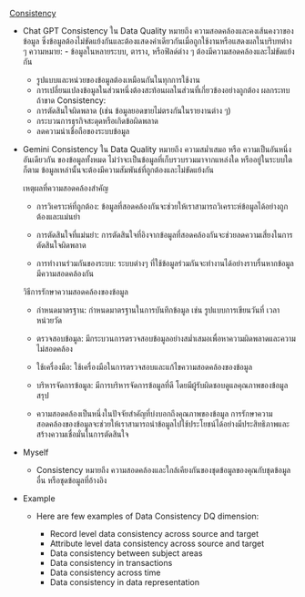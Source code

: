 [Consistency](https://icedq.com/6-data-quality-dimensions)

- Chat GPT
    Consistency ใน Data Quality หมายถึง ความสอดคล้องและคงเส้นคงวาของข้อมูล ซึ่งข้อมูลต้องไม่ขัดแย้งกันและต้องแสดงค่าเดียวกันเมื่อถูกใช้งานหรือแสดงผลในบริบทต่าง ๆ
    ความหมาย: - ข้อมูลในหลายระบบ, ตาราง, หรือฟิลด์ต่าง ๆ ต้องมีความสอดคล้องและไม่ขัดแย้งกัน
    - รูปแบบและหน่วยของข้อมูลต้องเหมือนกันในทุกการใช้งาน
    - การเปลี่ยนแปลงข้อมูลในส่วนหนึ่งต้องสะท้อนผลในส่วนที่เกี่ยวข้องอย่างถูกต้อง
    ผลกระทบถ้าขาด Consistency:
    - การตัดสินใจผิดพลาด (เช่น ข้อมูลยอดขายไม่ตรงกันในรายงานต่าง ๆ)
    - กระบวนการธุรกิจสะดุดหรือเกิดข้อผิดพลาด
    - ลดความน่าเชื่อถือของระบบข้อมูล

- Gemini
    Consistency ใน Data Quality หมายถึง ความสม่ำเสมอ หรือ ความเป็นอันหนึ่งอันเดียวกัน ของข้อมูลทั้งหมด ไม่ว่าจะเป็นข้อมูลที่เก็บรวบรวมมาจากแหล่งใด หรืออยู่ในระบบใดก็ตาม ข้อมูลเหล่านั้นจะต้องมีความสัมพันธ์ที่ถูกต้องและไม่ขัดแย้งกัน
  
    เหตุผลที่ความสอดคล้องสำคัญ
    
    - การวิเคราะห์ที่ถูกต้อง: ข้อมูลที่สอดคล้องกันจะช่วยให้เราสามารถวิเคราะห์ข้อมูลได้อย่างถูกต้องและแม่นยำ
    
    - การตัดสินใจที่แม่นยำ: การตัดสินใจที่อิงจากข้อมูลที่สอดคล้องกันจะช่วยลดความเสี่ยงในการตัดสินใจผิดพลาด
    
    - การทำงานร่วมกันของระบบ: ระบบต่างๆ ที่ใช้ข้อมูลร่วมกันจะทำงานได้อย่างราบรื่นหากข้อมูลมีความสอดคล้องกัน
    
    วิธีการรักษาความสอดคล้องของข้อมูล
    
    - กำหนดมาตรฐาน: กำหนดมาตรฐานในการบันทึกข้อมูล เช่น รูปแบบการเขียนวันที่ เวลา หน่วยวัด
    
    - ตรวจสอบข้อมูล: มีกระบวนการตรวจสอบข้อมูลอย่างสม่ำเสมอเพื่อหาความผิดพลาดและความไม่สอดคล้อง
    
    - ใช้เครื่องมือ: ใช้เครื่องมือในการตรวจสอบและแก้ไขความสอดคล้องของข้อมูล
    
    - บริหารจัดการข้อมูล: มีการบริหารจัดการข้อมูลที่ดี โดยมีผู้รับผิดชอบดูแลคุณภาพของข้อมูล
    สรุป
    
    - ความสอดคล้องเป็นหนึ่งในปัจจัยสำคัญที่บ่งบอกถึงคุณภาพของข้อมูล การรักษาความสอดคล้องของข้อมูลจะช่วยให้เราสามารถนำข้อมูลไปใช้ประโยชน์ได้อย่างมีประสิทธิภาพและสร้างความเชื่อมั่นในการตัดสินใจ

- Myself
  - Consistency หมายถึง ความสอดคล้องและใกล้เคียงกันของชุดข้อมูลของคุณกับชุดข้อมูลอื่น หรือชุดข้อมูลที่อ้างอิง
 
- Example
  - Here are few examples of Data Consistency DQ dimension:

    - Record level data consistency across source and target
    - Attribute level data consistency across source and target
    - Data consistency between subject areas
    - Data consistency in transactions
    - Data consistency across time
    - Data consistency in data representation
